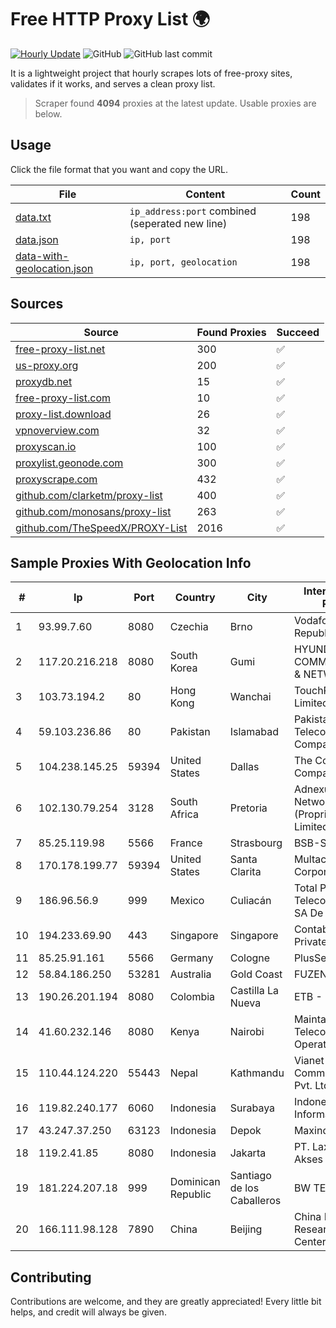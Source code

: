 
# Free HTTP Proxy List 🌍

[![Hourly Update](https://github.com/mertguvencli/http-proxy-list/actions/workflows/main.yml/badge.svg?branch=main)](https://github.com/mertguvencli/http-proxy-list/actions/workflows/main.yml)
![GitHub](https://img.shields.io/github/license/mertguvencli/http-proxy-list)
![GitHub last commit](https://img.shields.io/github/last-commit/mertguvencli/http-proxy-list)

It is a lightweight project that hourly scrapes lots of free-proxy sites, validates if it works, and serves a clean proxy list.


> Scraper found **4094** proxies at the latest update. Usable proxies are below.

## Usage

Click the file format that you want and copy the URL.


|File|Content|Count|
|----|-------|-----|
|[data.txt](https://raw.githubusercontent.com/mertguvencli/http-proxy-list/main/proxy-list/data.txt)|`ip_address:port` combined (seperated new line)|198|
|[data.json](https://raw.githubusercontent.com/mertguvencli/http-proxy-list/main/proxy-list/data.json)|`ip, port`|198|
|[data-with-geolocation.json](https://raw.githubusercontent.com/mertguvencli/http-proxy-list/main/proxy-list/data-with-geolocation.json)|`ip, port, geolocation`|198|

## Sources

|Source|Found Proxies|Succeed|
|------|-------------|-------|
|[free-proxy-list.net](https://free-proxy-list.net)|300|✅|
|[us-proxy.org](https://www.us-proxy.org)|200|✅|
|[proxydb.net](http://proxydb.net)|15|✅|
|[free-proxy-list.com](https://free-proxy-list.com/?page=&port=&type%5B%5D=http&type%5B%5D=https&up_time=0&search=Search)|10|✅|
|[proxy-list.download](https://www.proxy-list.download/HTTP)|26|✅|
|[vpnoverview.com](https://vpnoverview.com/privacy/anonymous-browsing/free-proxy-servers)|32|✅|
|[proxyscan.io](https://www.proxyscan.io)|100|✅|
|[proxylist.geonode.com](https://proxylist.geonode.com/api/proxy-list?limit=300&page=1&sort_by=lastChecked&sort_type=desc&protocols=http,https)|300|✅|
|[proxyscrape.com](https://api.proxyscrape.com/v2/?request=displayproxies&protocol=http&timeout=10000&country=all&ssl=all&anonymity=all)|432|✅|
|[github.com/clarketm/proxy-list](https://raw.githubusercontent.com/clarketm/proxy-list/master/proxy-list-raw.txt)|400|✅|
|[github.com/monosans/proxy-list](https://raw.githubusercontent.com/monosans/proxy-list/main/proxies/http.txt)|263|✅|
|[github.com/TheSpeedX/PROXY-List](https://raw.githubusercontent.com/TheSpeedX/PROXY-List/master/http.txt)|2016|✅|


## Sample Proxies With Geolocation Info

|#|Ip|Port|Country|City|Internet Service Provider|
|-|--|----|-------|----|-------------------------|
|1|93.99.7.60|8080|Czechia|Brno|Vodafone Czech Republic|
|2|117.20.216.218|8080|South Korea|Gumi|HYUNDAI COMMUNICATIONS & NETWORK|
|3|103.73.194.2|80|Hong Kong|Wanchai|TouchPal HK Co., Limited|
|4|59.103.236.86|80|Pakistan|Islamabad|Pakistan Telecommunication Company Limited|
|5|104.238.145.25|59394|United States|Dallas|The Constant Company|
|6|102.130.79.254|3128|South Africa|Pretoria|Adnexus Celerity Networks (Proprietary) Limited|
|7|85.25.119.98|5566|France|Strasbourg|BSB-SERVICE|
|8|170.178.199.77|59394|United States|Santa Clarita|Multacom Corporation|
|9|186.96.56.9|999|Mexico|Culiacán|Total Play Telecomunicaciones SA De CV|
|10|194.233.69.90|443|Singapore|Singapore|Contabo Asia Private Limited|
|11|85.25.91.161|5566|Germany|Cologne|PlusServer GmbH|
|12|58.84.186.250|53281|Australia|Gold Coast|FUZENET|
|13|190.26.201.194|8080|Colombia|Castilla La Nueva|ETB - Colombia|
|14|41.60.232.146|8080|Kenya|Nairobi|Maintainer Liquid Telecommunications Operations Limited|
|15|110.44.124.220|55443|Nepal|Kathmandu|Vianet Communications Pvt. Ltd|
|16|119.82.240.177|6060|Indonesia|Surabaya|Indonesia Network Information Center|
|17|43.247.37.250|63123|Indonesia|Depok|Maxindo|
|18|119.2.41.85|8080|Indonesia|Jakarta|PT. Laxo Global Akses|
|19|181.224.207.18|999|Dominican Republic|Santiago de los Caballeros|BW TELECOM|
|20|166.111.98.128|7890|China|Beijing|China Education and Research Network Center|



## Contributing

Contributions are welcome, and they are greatly appreciated! Every
little bit helps, and credit will always be given.

